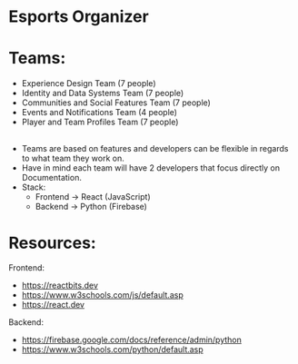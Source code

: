 # Esports Organizer
##
# Teams:

- Experience Design Team (7 people)
- Identity and Data Systems Team (7 people)
- Communities and Social Features Team (7 people)
- Events and Notifications Team (4 people)
- Player and Team Profiles Team (7 people)
##
- Teams are based on features and developers can be flexible in regards to what team they work on.
- Have in mind each team will have 2 developers that focus directly on Documentation. 
- Stack:
  - Frontend -> React (JavaScript)
  - Backend -> Python (Firebase)
##
# Resources:

Frontend:
- https://reactbits.dev
- https://www.w3schools.com/js/default.asp
- https://react.dev

Backend:
- https://firebase.google.com/docs/reference/admin/python
- https://www.w3schools.com/python/default.asp
  
